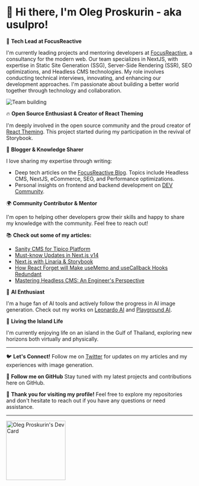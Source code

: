 # 👋 Hi there, I'm Oleg Proskurin - aka usulpro!

🌟 **Tech Lead at FocusReactive**

I'm currently leading projects and mentoring developers at [FocusReactive](https://focusreactive.com/), a consultancy for the modern web. Our team specializes in NextJS, with expertise in Static Site Generation (SSG), Server-Side Rendering (SSR), SEO optimizations, and Headless CMS technologies. My role involves conducting technical interviews, innovating, and enhancing our development approaches. I'm passionate about building a better world together through technology and collaboration.

<image src="[https://github.com/usulpro/UsulPro/assets/14885189/ed6bd254-9878-437f-bd7b-e890203e6b59](https://github.com/usulpro/UsulPro/assets/14885189/01ef7937-1d13-4ac2-8edf-4ff6325179a7)"  alt="Team building"/>


🔥 **Open Source Enthusiast & Creator of React Theming**

I'm deeply involved in the open source community and the proud creator of [React Theming](https://github.com/react-theming). This project started during my participation in the revival of Storybook.

📝 **Blogger & Knowledge Sharer**

I love sharing my expertise through writing:
- Deep tech articles on the [FocusReactive Blog](https://focusreactive.com/blog/author/usulpro/). Topics include Headless CMS, NextJS, eCommerce, SEO, and Performance optimizations.
- Personal insights on frontend and backend development on [DEV Community](https://dev.to/usulpro).

🌍 **Community Contributor & Mentor**

I'm open to helping other developers grow their skills and happy to share my knowledge with the community. Feel free to reach out!

📚 **Check out some of my articles:**
- [Sanity CMS for Tipico Platform](https://focusreactive.com/sanity-cms-for-tipico-platform/)
- [Must-know Updates in Next.js v14](https://dev.to/usulpro/save-time-and-stay-informed-9-must-know-updates-in-nextjs-v14-5fnp)
- [Next.js with Linaria & Storybook](https://focusreactive.com/nextjs-with-linaria-storybook/)
- [How React Forget will Make useMemo and useCallback Hooks Redundant](https://dev.to/usulpro/how-react-forget-will-make-react-usememo-and-usecallback-hooks-absolutely-redundant-4l68)
- [Mastering Headless CMS: An Engineer's Perspective](https://dev.to/usulpro/mastering-headless-cms-an-engineers-perspective-6fm)

🤖 **AI Enthusiast**

I'm a huge fan of AI tools and actively follow the progress in AI image generation. Check out my works on [Leonardo AI](https://app.leonardo.ai/profile/usulpro) and [Playground AI](https://playgroundai.com/profile/cle08yksw00kis601ufk3kscf).

🌴 **Living the Island Life**

I'm currently enjoying life on an island in the Gulf of Thailand, exploring new horizons both virtually and physically.

---

🐦 **Let's Connect!**
Follow me on [Twitter](https://twitter.com/usulpro) for updates on my articles and my experiences with image generation.

🌟 **Follow me on GitHub**
Stay tuned with my latest projects and contributions here on GitHub.

🎉 **Thank you for visiting my profile!**
Feel free to explore my repositories and don't hesitate to reach out if you have any questions or need assistance.

---

<a href="https://app.daily.dev/olegproskurin"><img src="https://api.daily.dev/devcards/4ad8b403c33a4e15a2fc08856110fc44.png?r=1uv" width="160" alt="Oleg Proskurin's Dev Card"/></a>

